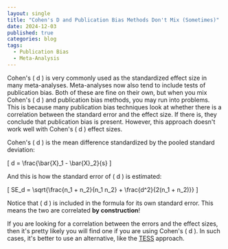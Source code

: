 ```yaml
---
layout: single
title: "Cohen's D and Publication Bias Methods Don't Mix (Sometimes)"
date: 2024-12-03
published: true
categories: blog
tags:
  - Publication Bias
  - Meta-Analysis
---
```


Cohen's \( d \) is very commonly used as the standardized effect size in many meta-analyses. Meta-analyses now also tend to include tests of publication bias. Both of these are fine on their own, but when you mix Cohen's \( d \) and publication bias methods, you may run into problems.  
This is because many publication bias techniques look at whether there is a correlation between the standard error and the effect size. If there is, they conclude that publication bias is present. However, this approach doesn't work well with Cohen's \( d \) effect sizes.  

Cohen's \( d \) is the mean difference standardized by the pooled standard deviation:

\[
d = \frac{\bar{X}_1 - \bar{X}_2}{s}
\]

And this is how the standard error of \( d \) is estimated:

\[
SE_d = \sqrt{\frac{n_1 + n_2}{n_1 n_2} + \frac{d^2}{2(n_1 + n_2)}}
\]

Notice that \( d \) is included in the formula for its own standard error. This means the two are correlated **by construction**!  

If you are looking for a correlation between the errors and the effect sizes, then it's pretty likely you will find one if you are using Cohen's \( d \). In such cases, it's better to use an alternative, like the [TESS](https://onlinelibrary.wiley.com/doi/abs/10.1002/jrsm.1512) approach.


